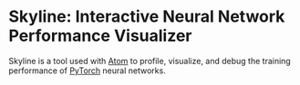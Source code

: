 Skyline: Interactive Neural Network Performance Visualizer
==========================================================
Skyline is a tool used with [Atom](https://atom.io) to profile, visualize, and
debug the training performance of [PyTorch](https://pytorch.org) neural
networks.
